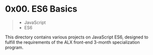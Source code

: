 # 0x00. ES6 Basics
> - JavaScript
> - ES6

This directory contains various projects on JavaScript ES6, designed to fulfill the requirements of the ALX front-end 3-month specialization program.

